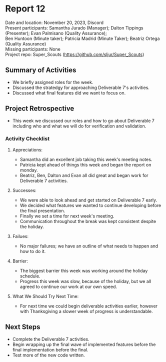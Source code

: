 # Report 12
Date and location: November 20, 2023, Discord <br>
Present participants: Samantha Jurado (Manager); Dalton Tippings (Presenter); Evan Palmisano (Quality Assurance); <br>
Ben Huntoon (Minute taker); Patricia Madrid (Minute Taker); Beatriz Ortega (Quality Assurance) <br>
Missing participants: None <br>
Project repo: Super_Scouts (https://github.com/sljur/Super_Scouts)<br>

## Summary of Activities
- We briefly assigned roles for the week.
- Discussed the stratedgy for approaching Deliverable 7's activities.
- Discussed what final features did we want to focus on.
  
## Project Retrospective
* This week we discussed our roles and how to go about Deliverable 7 including who and what we will do for verification and validation.
### Activity Checklist
1. Appreciations:
   * Samantha did an excellent job taking this week's meeting notes.
   * Patricia kept ahead of things this week and began the report on monday.
   * Beatriz, Ben, Dalton and Evan all did great and began work for Deliverable 7 activities.
2. Successes:
    * We were able to look ahead and get started on Deliverable 7 early.
    * We decided what features we wanted to continue developing before the final presentation.
    * Finally we set a time for next week's meeting.
    * Communication throughout the break was kept consistent despite the holiday.
3. Failues:
   * No major failures; we have an outline of what needs to happen and how to do it.
4. Barrier:
   * The biggest barrier this week was working around the holiday schedule.
   * Progress this week was slow, because of the holiday, but we all agreed to continue our work at our own speed.

5. What We Should Try Next Time:
   * For next time we could begin deliverable activities earlier, however with Thanksgiving a slower week of progress is understandable.

## Next Steps
* Complete the Deliverable 7 activities.
* Begin wrapping up the final wave of implemented features before the final implementation before the final.
* Test more of the new code written.
